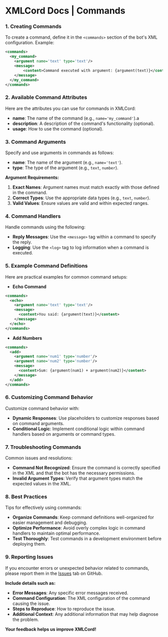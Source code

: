 # XMLCord Docs | Commands

### 1. Creating Commands

To create a command, define it in the `<commands>` section of the bot's XML configuration. Example:

```xml
<commands>
  <my_command>
    <argument name='text' type='text'/>
    <message>
        <content>Command executed with argument: {argument(text)}</content>
    </message>
  </my_command>
</commands>
```

### 2. Available Command Attributes

Here are the attributes you can use for commands in XMLCord:

- **name**: The name of the command (e.g., `name='my_command'`).a
- **description**: A description of the command's functionality (optional).
- **usage**: How to use the command (optional).

### 3. Command Arguments

Specify and use arguments in commands as follows:

- **name**: The name of the argument (e.g., `name='text'`).
- **type**: The type of the argument (e.g., `text`, `number`).

**Argument Requirements:**

1. **Exact Names**: Argument names must match exactly with those defined in the command.
2. **Correct Types**: Use the appropriate data types (e.g., `text`, `number`).
3. **Valid Values**: Ensure values are valid and within expected ranges.

### 4. Command Handlers

Handle commands using the following:

- **Reply Messages**: Use the `<message>` tag within a command to specify the reply.
- **Logging**: Use the `<log>` tag to log information when a command is executed.

### 5. Example Command Definitions

Here are practical examples for common command setups:

- **Echo Command**

```xml
<commands>
  <echo>
    <argument name='text' type='text'/>
    <message>
      <content>You said: {argument(text)}</content>
    </message>
  </echo>
</commands>
```

- **Add Numbers**

```xml
<commands>
  <add>
    <argument name='num1' type='number'/>
    <argument name='num2' type='number'/>
    <message>
      <content>Sum: {argument(num1) + argument(num2)}</content>
    </message>
  </add>
</commands>
```

### 6. Customizing Command Behavior

Customize command behavior with:

- **Dynamic Responses**: Use placeholders to customize responses based on command arguments.
- **Conditional Logic**: Implement conditional logic within command handlers based on arguments or command types.

### 7. Troubleshooting Commands

Common issues and resolutions:

- **Command Not Recognized**: Ensure the command is correctly specified in the XML and that the bot has the necessary permissions.
- **Invalid Argument Types**: Verify that argument types match the expected values in the XML.

### 8. Best Practices

Tips for effectively using commands:

- **Organize Commands**: Keep command definitions well-organized for easier management and debugging.
- **Optimize Performance**: Avoid overly complex logic in command handlers to maintain optimal performance.
- **Test Thoroughly**: Test commands in a development environment before deploying them.

### 9. Reporting Issues

If you encounter errors or unexpected behavior related to commands, please report them in the [Issues](https://github.com/MateOp1337/XMLCord/issues) tab on GitHub.

**Include details such as:**

- **Error Messages**: Any specific error messages received.
- **Command Configuration**: The XML configuration of the command causing the issue.
- **Steps to Reproduce**: How to reproduce the issue.
- **Additional Context**: Any additional information that may help diagnose the problem.

**Your feedback helps us improve XMLCord!**
